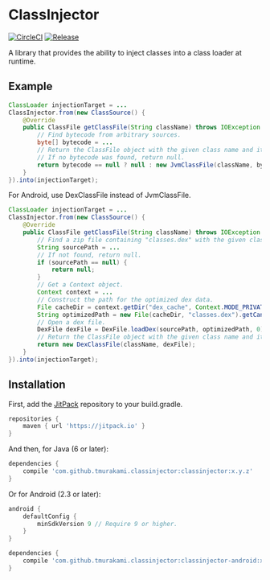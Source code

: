# ClassInjector

[![CircleCI](https://circleci.com/gh/tmurakami/classinjector.svg?style=shield)](https://circleci.com/gh/tmurakami/classinjector)
[![Release](https://jitpack.io/v/tmurakami/classinjector.svg)](https://jitpack.io/#tmurakami/classinjector)

A library that provides the ability to inject classes into a class loader at runtime.

## Example

```java
ClassLoader injectionTarget = ...
ClassInjector.from(new ClassSource() {
    @Override
    public ClassFile getClassFile(String className) throws IOException {
        // Find bytecode from arbitrary sources.
        byte[] bytecode = ...
        // Return the ClassFile object with the given class name and its bytecode.
        // If no bytecode was found, return null.
        return bytecode == null ? null : new JvmClassFile(className, bytecode);
    }
}).into(injectionTarget);
```

For Android, use DexClassFile instead of JvmClassFile.
```java
ClassLoader injectionTarget = ...
ClassInjector.from(new ClassSource() {
    @Override
    public ClassFile getClassFile(String className) throws IOException {
        // Find a zip file containing "classes.dex" with the given class name.
        String sourcePath = ...
        // If not found, return null.
        if (sourcePath == null) {
            return null;
        }
        // Get a Context object.
        Context context = ...
        // Construct the path for the optimized dex data.
        File cacheDir = context.getDir("dex_cache", Context.MODE_PRIVATE);
        String optimizedPath = new File(cacheDir, "classes.dex").getCanonicalPath();
        // Open a dex file.
        DexFile dexFile = DexFile.loadDex(sourcePath, optimizedPath, 0);
        // Return the ClassFile object with the given class name and its dex file.
        return new DexClassFile(className, dexFile);
    }
}).into(injectionTarget);
```

## Installation

First, add the [JitPack](https://jitpack.io/) repository to your build.gradle.
```groovy
repositories {
    maven { url 'https://jitpack.io' }
}
```

And then, for Java (6 or later):
```groovy
dependencies {
    compile 'com.github.tmurakami.classinjector:classinjector:x.y.z'
}
```

Or for Android (2.3 or later):
```groovy
android {
    defaultConfig {
        minSdkVersion 9 // Require 9 or higher.
    }
}

dependencies {
    compile 'com.github.tmurakami.classinjector:classinjector-android:x.y.z'
}
```
